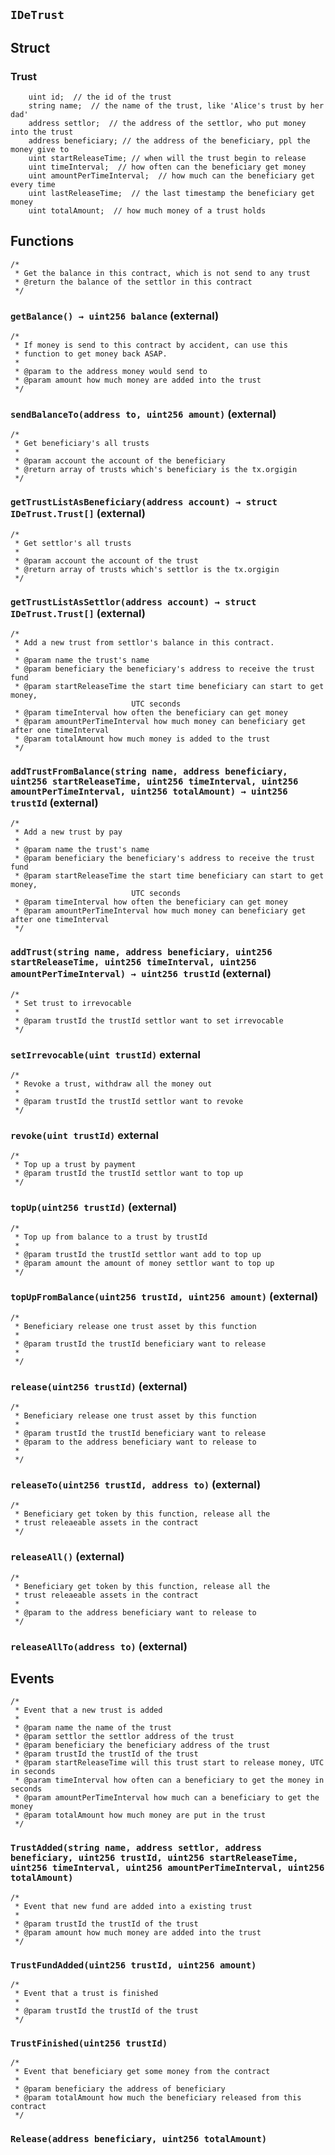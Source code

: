 ## `IDeTrust`

## Struct
### Trust
        uint id;  // the id of the trust
        string name;  // the name of the trust, like 'Alice's trust by her dad'
        address settlor;  // the address of the settlor, who put money into the trust
        address beneficiary; // the address of the beneficiary, ppl the money give to
        uint startReleaseTime; // when will the trust begin to release
        uint timeInterval;  // how often can the beneficiary get money
        uint amountPerTimeInterval;  // how much can the beneficiary get every time
        uint lastReleaseTime;  // the last timestamp the beneficiary get money
        uint totalAmount;  // how much money of a trust holds

## Functions



    /*
     * Get the balance in this contract, which is not send to any trust
     * @return the balance of the settlor in this contract
     */
### `getBalance() → uint256 balance` (external)




    /*
     * If money is send to this contract by accident, can use this
     * function to get money back ASAP.
     *
     * @param to the address money would send to
     * @param amount how much money are added into the trust
     */
### `sendBalanceTo(address to, uint256 amount)` (external)




    /*
     * Get beneficiary's all trusts
     *
     * @param account the account of the beneficiary
     * @return array of trusts which's beneficiary is the tx.orgigin
     */
### `getTrustListAsBeneficiary(address account) → struct IDeTrust.Trust[]` (external)




    /*
     * Get settlor's all trusts
     *
     * @param account the account of the trust
     * @return array of trusts which's settlor is the tx.orgigin
     */
### `getTrustListAsSettlor(address account) → struct IDeTrust.Trust[]` (external)




    /*
     * Add a new trust from settlor's balance in this contract.
     *
     * @param name the trust's name
     * @param beneficiary the beneficiary's address to receive the trust fund
     * @param startReleaseTime the start time beneficiary can start to get money,
                               UTC seconds
     * @param timeInterval how often the beneficiary can get money
     * @param amountPerTimeInterval how much money can beneficiary get after one timeInterval
     * @param totalAmount how much money is added to the trust
     */
### `addTrustFromBalance(string name, address beneficiary, uint256 startReleaseTime, uint256 timeInterval, uint256 amountPerTimeInterval, uint256 totalAmount) → uint256 trustId` (external)




    /*
     * Add a new trust by pay
     *
     * @param name the trust's name
     * @param beneficiary the beneficiary's address to receive the trust fund
     * @param startReleaseTime the start time beneficiary can start to get money,
                               UTC seconds
     * @param timeInterval how often the beneficiary can get money
     * @param amountPerTimeInterval how much money can beneficiary get after one timeInterval
     */
### `addTrust(string name, address beneficiary, uint256 startReleaseTime, uint256 timeInterval, uint256 amountPerTimeInterval) → uint256 trustId` (external)



    /*
     * Set trust to irrevocable
     *
     * @param trustId the trustId settlor want to set irrevocable
     */
### `setIrrevocable(uint trustId)` external


    /*
     * Revoke a trust, withdraw all the money out
     *
     * @param trustId the trustId settlor want to revoke
     */
### `revoke(uint trustId)` external



    /*
     * Top up a trust by payment
     * @param trustId the trustId settlor want to top up
     */
### `topUp(uint256 trustId)` (external)



    /*
     * Top up from balance to a trust by trustId
     *
     * @param trustId the trustId settlor want add to top up
     * @param amount the amount of money settlor want to top up
     */
### `topUpFromBalance(uint256 trustId, uint256 amount)` (external)




    /*
     * Beneficiary release one trust asset by this function
     *
     * @param trustId the trustId beneficiary want to release
     *
     */
### `release(uint256 trustId)` (external)




    /*
     * Beneficiary release one trust asset by this function
     *
     * @param trustId the trustId beneficiary want to release
     * @param to the address beneficiary want to release to
     *
     */
### `releaseTo(uint256 trustId, address to)` (external)




    /*
     * Beneficiary get token by this function, release all the
     * trust releaeable assets in the contract
     */
### `releaseAll()` (external)



    /*
     * Beneficiary get token by this function, release all the
     * trust releaeable assets in the contract
     *
     * @param to the address beneficiary want to release to
     */
### `releaseAllTo(address to)` (external)



## Events


    /*
     * Event that a new trust is added
     *
     * @param name the name of the trust
     * @param settlor the settlor address of the trust
     * @param beneficiary the beneficiary address of the trust
     * @param trustId the trustId of the trust
     * @param startReleaseTime will this trust start to release money, UTC in seconds
     * @param timeInterval how often can a beneficiary to get the money in seconds
     * @param amountPerTimeInterval how much can a beneficiary to get the money
     * @param totalAmount how much money are put in the trust
     */
### `TrustAdded(string name, address settlor, address beneficiary, uint256 trustId, uint256 startReleaseTime, uint256 timeInterval, uint256 amountPerTimeInterval, uint256 totalAmount)`




    /*
     * Event that new fund are added into a existing trust
     *
     * @param trustId the trustId of the trust
     * @param amount how much money are added into the trust
     */
### `TrustFundAdded(uint256 trustId, uint256 amount)`




    /*
     * Event that a trust is finished
     *
     * @param trustId the trustId of the trust
     */
### `TrustFinished(uint256 trustId)`




    /*
     * Event that beneficiary get some money from the contract
     *
     * @param beneficiary the address of beneficiary
     * @param totalAmount how much the beneficiary released from this contract
     */
### `Release(address beneficiary, uint256 totalAmount)`
